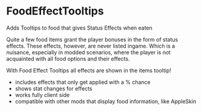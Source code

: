 # FoodEffectTooltips
Adds Tooltips to food that gives Status Effects when eaten


Quite a few food items grant the player bonuses in the form of status effects. These effects, however, are never listed ingame. Which is a nuisance, especially in modded scenarios, where the player is not acquainted with all food options and their effects.

With Food Effect Tooltips all effects are shown in the items tooltip!
- includes effects that only get applied with a % chance
- shows stat changes for effects
- works fully client side
- compatible with other mods that display food information, like AppleSkin